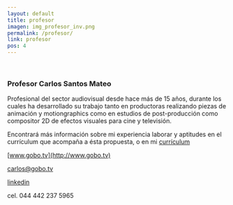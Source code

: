 ```yaml
---
layout: default
title: profesor
imagen: img_profesor_inv.png
permalink: /profesor/
link: profesor
pos: 4
---
```


&nbsp;

### Profesor Carlos Santos Mateo


Profesional del sector audiovisual desde hace más de 15 años, durante los cuales ha desarrollado su trabajo tanto en productoras realizando piezas de animación y motiongraphics como en estudios de post-producción como compositor 2D de efectos visuales para cine y televisión.

Encontrará más información sobre mi experiencia laborar y aptitudes en el currículum que acompaña a ésta propuesta, o en mi [currículum](www.gobo.tv/curriculum2015.pdf)

[www.gobo.tv](http://www.gobo.tv)

[carlos@gobo.tv](mailto:carlos@gobo.tv)

[linkedin](https://mx.linkedin.com/in/gobolinkedin)

cel. 044 442 237 5965